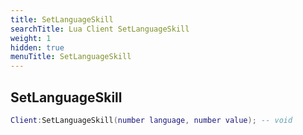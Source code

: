 ```yaml
---
title: SetLanguageSkill
searchTitle: Lua Client SetLanguageSkill
weight: 1
hidden: true
menuTitle: SetLanguageSkill
---
```

## SetLanguageSkill
```lua
Client:SetLanguageSkill(number language, number value); -- void
```